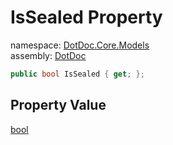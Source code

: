 ﻿# IsSealed Property

namespace: [DotDoc\.Core\.Models](../../DotDoc.Core.Models.md)<br />
assembly: [DotDoc](../../../DotDoc.md)



```csharp
public bool IsSealed { get; };
```

## Property Value

[bool](https://docs.microsoft.com/dotnet/api/System.Boolean)

